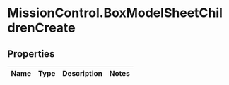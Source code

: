 # MissionControl.BoxModelSheetChildrenCreate

## Properties
Name | Type | Description | Notes
------------ | ------------- | ------------- | -------------
